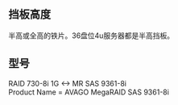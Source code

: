 ## 挡板高度
半高或全高的铁片。36盘位4u服务器都是半高挡板。

## 型号
RAID 730-8i 1G  <-> MR SAS 9361-8i  
Product Name = AVAGO MegaRAID SAS 9361-8i